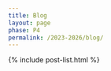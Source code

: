 ```yaml
---
title: Blog
layout: page
phase: P4
permalink: /2023-2026/blog/
---
```


{% include post-list.html %}

<!-- <ul class="list-group-flush">
    {% for post in site.posts %}
        <li class="list-group-item bg-dark row">
            {% if post.key_image %}
                <div class="col-3">
                <img src="{{ post.key_image.url }}" class="img-thumbnail" width="200px">
                </div>
            {% endif %}
            <div class="col-9">
            <h3><a href="{{ post.url }}">{{ post.title }}</a></h3>
            <p>{{ post.author }}</p>
            <p>{{ post.date | date: "%b %d, %Y" }}</p>
            <p>{{ post.description }}</p>
            </div>
        </li>
    {% endfor %}
</ul> -->